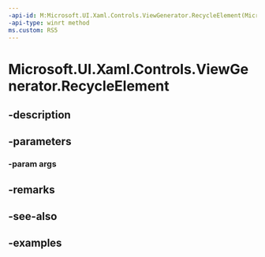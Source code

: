 ```yaml
---
-api-id: M:Microsoft.UI.Xaml.Controls.ViewGenerator.RecycleElement(Microsoft.UI.Xaml.Controls.ElementFactoryRecycleArgs)
-api-type: winrt method
ms.custom: RS5
---
```


<!-- Method syntax.
public void ViewGenerator.RecycleElement(ElementFactoryRecycleArgs args)
-->

# Microsoft.UI.Xaml.Controls.ViewGenerator.RecycleElement

## -description

## -parameters
### -param args

## -remarks

## -see-also

## -examples


